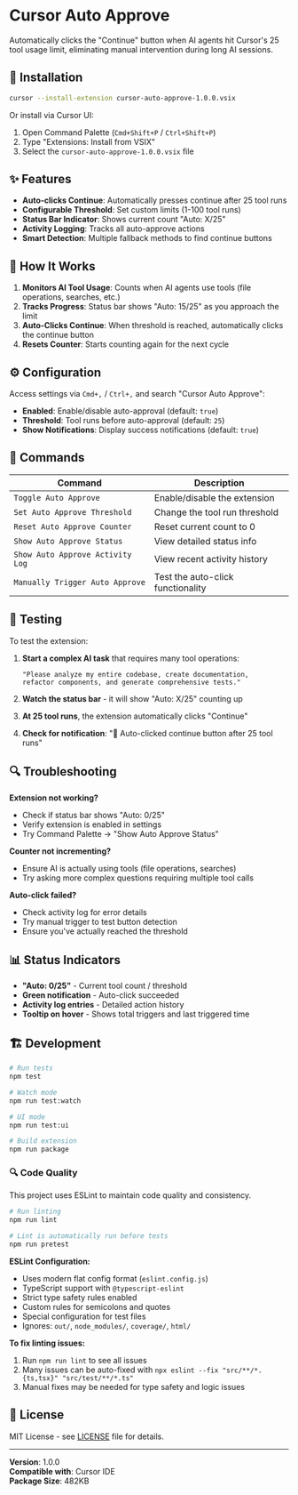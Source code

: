 # Cursor Auto Approve

Automatically clicks the "Continue" button when AI agents hit Cursor's 25 tool usage limit, eliminating manual intervention during long AI sessions.

## 🚀 Installation

```bash
cursor --install-extension cursor-auto-approve-1.0.0.vsix
```

Or install via Cursor UI:
1. Open Command Palette (`Cmd+Shift+P` / `Ctrl+Shift+P`)
2. Type "Extensions: Install from VSIX"
3. Select the `cursor-auto-approve-1.0.0.vsix` file

## ✨ Features

- **Auto-clicks Continue**: Automatically presses continue after 25 tool runs
- **Configurable Threshold**: Set custom limits (1-100 tool runs)
- **Status Bar Indicator**: Shows current count "Auto: X/25"
- **Activity Logging**: Tracks all auto-approve actions
- **Smart Detection**: Multiple fallback methods to find continue buttons

## 🎯 How It Works

1. **Monitors AI Tool Usage**: Counts when AI agents use tools (file operations, searches, etc.)
2. **Tracks Progress**: Status bar shows "Auto: 15/25" as you approach the limit
3. **Auto-Clicks Continue**: When threshold is reached, automatically clicks the continue button
4. **Resets Counter**: Starts counting again for the next cycle

## ⚙️ Configuration

Access settings via `Cmd+,` / `Ctrl+,` and search "Cursor Auto Approve":

- **Enabled**: Enable/disable auto-approval (default: `true`)
- **Threshold**: Tool runs before auto-approval (default: `25`)
- **Show Notifications**: Display success notifications (default: `true`)

## 🔧 Commands

| Command | Description |
|---------|-------------|
| `Toggle Auto Approve` | Enable/disable the extension |
| `Set Auto Approve Threshold` | Change the tool run threshold |
| `Reset Auto Approve Counter` | Reset current count to 0 |
| `Show Auto Approve Status` | View detailed status info |
| `Show Auto Approve Activity Log` | View recent activity history |
| `Manually Trigger Auto Approve` | Test the auto-click functionality |

## 🧪 Testing

To test the extension:

1. **Start a complex AI task** that requires many tool operations:
   ```
   "Please analyze my entire codebase, create documentation, 
   refactor components, and generate comprehensive tests."
   ```

2. **Watch the status bar** - it will show "Auto: X/25" counting up

3. **At 25 tool runs**, the extension automatically clicks "Continue"

4. **Check for notification**: "🎯 Auto-clicked continue button after 25 tool runs"

## 🔍 Troubleshooting

**Extension not working?**
- Check if status bar shows "Auto: 0/25"
- Verify extension is enabled in settings
- Try Command Palette → "Show Auto Approve Status"

**Counter not incrementing?**
- Ensure AI is actually using tools (file operations, searches)
- Try asking more complex questions requiring multiple tool calls

**Auto-click failed?**
- Check activity log for error details
- Try manual trigger to test button detection
- Ensure you've actually reached the threshold

## 📊 Status Indicators

- **"Auto: 0/25"** - Current tool count / threshold
- **Green notification** - Auto-click succeeded
- **Activity log entries** - Detailed action history
- **Tooltip on hover** - Shows total triggers and last triggered time

## 🏗️ Development

```bash
# Run tests
npm test

# Watch mode
npm run test:watch

# UI mode
npm run test:ui

# Build extension
npm run package
```

### 🔍 Code Quality

This project uses ESLint to maintain code quality and consistency.

```bash
# Run linting
npm run lint

# Lint is automatically run before tests
npm run pretest
```

**ESLint Configuration:**
- Uses modern flat config format (`eslint.config.js`)
- TypeScript support with `@typescript-eslint`
- Strict type safety rules enabled
- Custom rules for semicolons and quotes
- Special configuration for test files
- Ignores: `out/`, `node_modules/`, `coverage/`, `html/`

**To fix linting issues:**
1. Run `npm run lint` to see all issues
2. Many issues can be auto-fixed with `npx eslint --fix "src/**/*.{ts,tsx}" "src/test/**/*.ts"`
3. Manual fixes may be needed for type safety and logic issues

## 📝 License

MIT License - see [LICENSE](LICENSE) file for details.

---

**Version**: 1.0.0  
**Compatible with**: Cursor IDE  
**Package Size**: 482KB 